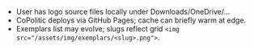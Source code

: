 - User has logo source files locally under Downloads/OneDrive/…
- CoPolitic deploys via GitHub Pages; cache can briefly warm at edge.
- Exemplars list may evolve; slugs reflect grid `<img src="/assets/img/exemplars/<slug>.png">`.

